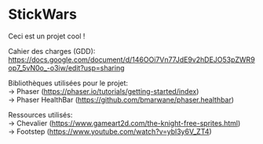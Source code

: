 StickWars
=========

Ceci est un projet cool !  
   
Cahier des charges (GDD): https://docs.google.com/document/d/146OOi7Vn77JdE9v2hDEJO53pZWR9op7_5vN0o_-o3iw/edit?usp=sharing  
  
Bibliothèques utilisées pour le projet:  
-\> Phaser (https://phaser.io/tutorials/getting-started/index)  
-\> Phaser HealthBar (https://github.com/bmarwane/phaser.healthbar)  
  
  
Ressources utilisés:  
-\> Chevalier (https://www.gameart2d.com/the-knight-free-sprites.html)  
-\> Footstep (https://www.youtube.com/watch?v=ybl3y6V_ZT4)  


